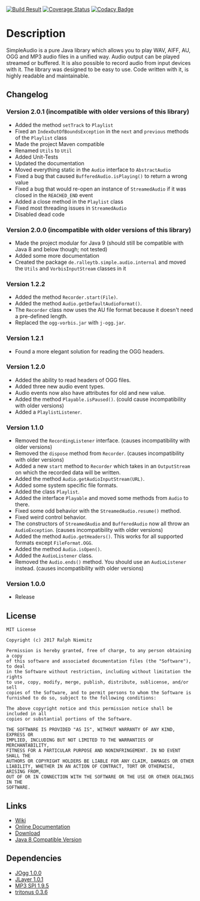 [![Build Result](https://travis-ci.org/RalleYTN/SimpleAudio.svg?branch=master)](https://travis-ci.org/RalleYTN/SimpleAudio)
[![Coverage Status](https://coveralls.io/repos/github/RalleYTN/SimpleAudio/badge.svg?branch=master)](https://coveralls.io/github/RalleYTN/SimpleAudio?branch=master)
[![Codacy Badge](https://api.codacy.com/project/badge/Grade/87a04f7e6823474a83b49daf6acc6e23)](https://www.codacy.com/app/ralph.niemitz/SimpleAudio?utm_source=github.com&amp;utm_medium=referral&amp;utm_content=RalleYTN/SimpleAudio&amp;utm_campaign=Badge_Grade)

# Description

SimpleAudio is a pure Java library which allows you to play WAV, AIFF, AU, OGG and MP3 audio files in a unified way.
Audio output can be played streamed or buffered.
It is also possible to record audio from input devices with it.
The library was designed to be easy to use.
Code written with it, is highly readable and maintainable.

## Changelog

### Version 2.0.1 (incompatible with older versions of this library)

- Added the method `setTrack` to `Playlist`
- Fixed an `IndexOutOfBoundsException` in the `next` and `previous` methods of the `Playlist` class
- Made the project Maven compatible
- Renamed `Utils` to `Util`
- Added Unit-Tests
- Updated the documentation
- Moved everything static in the `Audio` interface to `AbstractAudio`
- Fixed a bug that caused `BufferedAudio.isPlaying()` to return a wrong value
- Fixed a bug that would re-open an instance of `StreamedAudio` if it was closed in the `REACHED_END` event
- Added a close method in the `Playlist` class
- Fixed most threading issues in `StreamedAudio`
- Disabled dead code

### Version 2.0.0 (incompatible with older versions of this library)

- Made the project modular for Java 9 (should still be compatible with Java 8 and below though; not tested)
- Added some more documentation
- Created the package `de.ralleytb.simple.audio.internal` and moved the `Utils` and `VorbisInputStream` classes in it

### Version 1.2.2

- Added the method `Recorder.start(File)`.
- Added the method `Audio.getDefaultAudioFormat()`.
- The `Recorder` class now uses the AU file format because it doesn't need a pre-defined length.
- Replaced the `ogg-vorbis.jar` with `j-ogg.jar`.

### Version 1.2.1

- Found a more elegant solution for reading the OGG headers.

### Version 1.2.0

- Added the ability to read headers of OGG files.
- Added three new audio event types.
- Audio events now also have attributes for old and new value.
- Added the method `Playable.isPaused()`. (could cause incompatibility with older versions)
- Added a `PlaylistListener`.

### Version 1.1.0

- Removed the `RecordingListener` interface. (causes incompatibility with older versions)
- Removed the `dispose` method from `Recorder`. (causes incompatibility with older versions)
- Added a new `start` method to `Recorder` which takes in an `OutputStream` on which the recorded data will be written.
- Added the method `Audio.getAudioInputStream(URL)`.
- Added some system specific file formats.
- Added the class `Playlist`.
- Added the interface `Playable` and moved some methods from `Audio` to there.
- Fixed some odd behavior with the `StreamedAudio.resume()` method.
- Fixed weird control behavior.
- The constructors of `StreamedAudio` and `BufferedAudio` now all throw an `AudioException`. (causes incompatibility with older versions)
- Added the method `Audio.getHeaders()`. This works for all supported formats except `FileFormat.OGG`.
- Added the method `Audio.isOpen()`.
- Added the `AudioListener` class.
- Removed the `Audio.ends()` method. You should use an `AudioListener` instead. (causes incompatibility with older versions)

### Version 1.0.0

- Release

## License

```
MIT License

Copyright (c) 2017 Ralph Niemitz

Permission is hereby granted, free of charge, to any person obtaining a copy
of this software and associated documentation files (the "Software"), to deal
in the Software without restriction, including without limitation the rights
to use, copy, modify, merge, publish, distribute, sublicense, and/or sell
copies of the Software, and to permit persons to whom the Software is
furnished to do so, subject to the following conditions:

The above copyright notice and this permission notice shall be included in all
copies or substantial portions of the Software.

THE SOFTWARE IS PROVIDED "AS IS", WITHOUT WARRANTY OF ANY KIND, EXPRESS OR
IMPLIED, INCLUDING BUT NOT LIMITED TO THE WARRANTIES OF MERCHANTABILITY,
FITNESS FOR A PARTICULAR PURPOSE AND NONINFRINGEMENT. IN NO EVENT SHALL THE
AUTHORS OR COPYRIGHT HOLDERS BE LIABLE FOR ANY CLAIM, DAMAGES OR OTHER
LIABILITY, WHETHER IN AN ACTION OF CONTRACT, TORT OR OTHERWISE, ARISING FROM,
OUT OF OR IN CONNECTION WITH THE SOFTWARE OR THE USE OR OTHER DEALINGS IN THE
SOFTWARE.
```

## Links

- [Wiki](https://github.com/RalleYTN/SimpleAudio/wiki)
- [Online Documentation](https://ralleytn.github.io/SimpleAudio/)
- [Download](https://github.com/RalleYTN/SimpleAudio/releases)
- [Java 8 Compatible Version](https://github.com/RalleYTN/SimpleAudio/tree/java8)

## Dependencies

- [JOgg 1.0.0](http://www.j-ogg.de/)
- [JLayer 1.0.1](http://www.javazoom.net/javalayer/sources.html)
- [MP3 SPI 1.9.5](http://www.javazoom.net/mp3spi/mp3spi.html)
- [tritonus 0.3.6](http://www.tritonus.org/)
